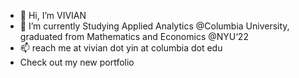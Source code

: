 - 👋 Hi, I’m VIVIAN
- 🌱 I’m currently Studying Applied Analytics @Columbia University, graduated from Mathematics and Economics @NYU‘22
- 📫 reach me at vivian dot yin at columbia dot edu
- Check out my new portfolio


<!---
0vv0xtt/0vv0xtt is a ✨ special ✨ repository because its `README.md` (this file) appears on your GitHub profile.
You can click the Preview link to take a look at your changes.
--->
